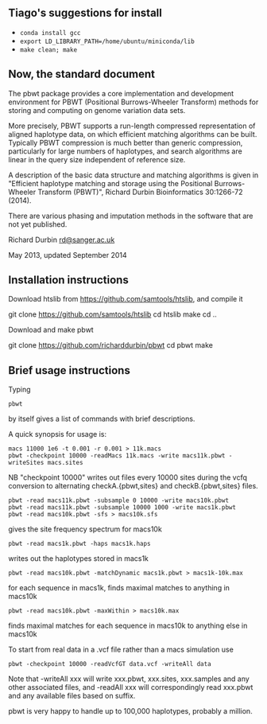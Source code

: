 Tiago's suggestions for install
-------------------------------

- `conda install gcc`
- `export LD_LIBRARY_PATH=/home/ubuntu/miniconda/lib`
- `make clean; make`


Now, the standard document
--------------------------
The pbwt package provides a core implementation and development
environment for PBWT (Positional Burrows-Wheeler Transform) methods
for storing and computing on genome variation data sets.  

More precisely, PBWT supports a run-length compressed representation
of aligned haplotype data, on which efficient matching algorithms can
be built. Typically PBWT compression is much better than generic
compression, particularly for large numbers of haplotypes, and search
algorithms are linear in the query size independent of reference size.

A description of the basic data structure and matching algorithms is
given in "Efficient haplotype matching and storage using the
Positional Burrows-Wheeler Transform (PBWT)", Richard Durbin
Bioinformatics 30:1266-72 (2014).

There are various phasing and imputation methods in the software that
are not yet published.

Richard Durbin <rd@sanger.ac.uk>

May 2013, updated September 2014

Installation instructions
------------------------
Download htslib from https://github.com/samtools/htslib, and compile it

   git clone https://github.com/samtools/htslib
   cd htslib
   make
   cd ..

Download and make pbwt

   git clone https://github.com/richarddurbin/pbwt
   cd pbwt
   make

Brief usage instructions
------------------------

Typing

    pbwt

by itself gives a list of commands with brief descriptions.

A quick synopsis for usage is:

    macs 11000 1e6 -t 0.001 -r 0.001 > 11k.macs
    pbwt -checkpoint 10000 -readMacs 11k.macs -write macs11k.pbwt -writeSites macs.sites

NB "checkpoint 10000" writes out files every 10000 sites during the vcfq 
conversion to alternating checkA.{pbwt,sites} and checkB.{pbwt,sites} files.

    pbwt -read macs11k.pbwt -subsample 0 10000 -write macs10k.pbwt
    pbwt -read macs11k.pbwt -subsample 10000 1000 -write macs1k.pbwt
    pbwt -read macs10k.pbwt -sfs > macs10k.sfs

gives the site frequency spectrum for macs10k

    pbwt -read macs1k.pbwt -haps macs1k.haps

writes out the haplotypes stored in macs1k

    pbwt -read macs10k.pbwt -matchDynamic macs1k.pbwt > macs1k-10k.max

for each sequence in macs1k, finds maximal matches to anything in macs10k

    pbwt -read macs10k.pbwt -maxWithin > macs10k.max

finds maximal matches for each sequence in macs10k to anything else in macs10k

To start from real data in a .vcf file rather than a macs simulation use

    pbwt -checkpoint 10000 -readVcfGT data.vcf -writeAll data

Note that -writeAll xxx will write xxx.pbwt, xxx.sites, xxx.samples and any other
associated files, and -readAll xxx will correspondingly read xxx.pbwt
and any available files based on suffix.

pbwt is very happy to handle up to 100,000 haplotypes, probably a
million.
